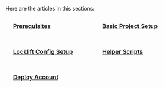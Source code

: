 Here are the articles in this sections:

<div class="sections-container">
  <div class="bridge-section-row">
    <a href="/Docs/QuickStart/Prerequisites.html">
      <span class="bridge-section">Prerequisites</span>
    </a>
    <a href="/Docs/QuickStart/BasicProjectSetup.html">
      <span class="bridge-section">Basic Project Setup</span>
    </a>
  </div>
  <div class="bridge-section-row">
    <a href="/Docs/QuickStart/LockliftConfigSetting.html">
      <span class="bridge-section">Locklift Config Setup</span>
    </a>
    <a href="/Docs/QuickStart/HelperScripts.html">
      <span class="bridge-section">Helper Scripts</span>
    </a>
  </div> 
  <div class="bridge-section-row">
    <a href="/Docs/QuickStart/DeployAccount.html">
      <span class="bridge-section">Deploy Account</span>
    </a>
  </div>
</div>

<style>
.bridge-section-row {
  display: flex;
  flex-wrap: wrap;
  justify-content: space-between;
  margin : 10px;
}

.sections-container a{
    flex : 1;
}
.bridge-section {
  background-color: var(--vp-c-bg-mute);
  transition: background-color 0.1s;
  width : 98%;
  display: flex;
  padding: 1rem 0 1rem 10px;
  border: 1px solid var(--vp-c-divider);
  border-radius: 8px;
  font-weight: 600;
  font-size: 16px;
  text-align: left;
  margin-bottom: 0.5rem;
  cursor: pointer;;

}
</style>
